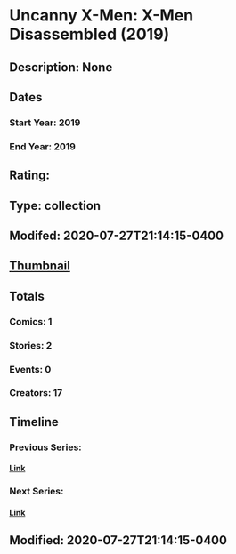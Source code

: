 # Uncanny X-Men: X-Men Disassembled (2019)
## Description: None
## Dates
### Start Year: 2019
### End Year: 2019
## Rating: 
## Type: collection
## Modifed: 2020-07-27T21:14:15-0400
## [Thumbnail](http://i.annihil.us/u/prod/marvel/i/mg/b/40/image_not_available.jpg)
## Totals
### Comics: 1
### Stories: 2
### Events: 0
### Creators: 17
## Timeline
### Previous Series: 
#### [Link]()
### Next Series: 
#### [Link]()
## Modified: 2020-07-27T21:14:15-0400